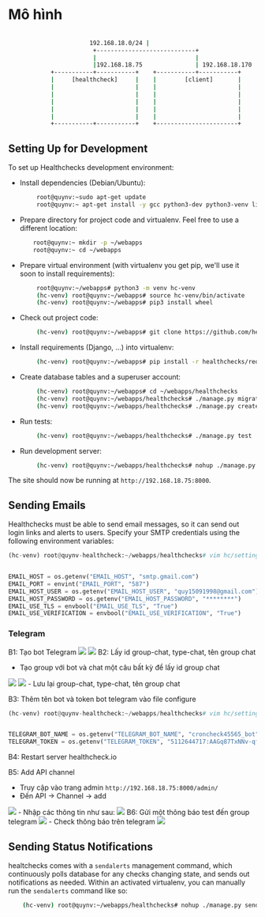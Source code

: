 # Mô hình

```sh
 
                       192.168.18.0/24 |
                        +----------------------------+
                        |                            |                                                     
                        |192.168.18.75               | 192.168.18.170                   
            +-----------+-----------+    +-----------+-----------+    
            |     [healthcheck]     |    |        [client]       |     
            |                       |    |                       |  
            |                       |    |                       |  
            |                       |    |                       |    
            |                       |    |                       |    
            |                       |    |                       |    
            +-----------+-----------+    +-----------------------+      
```

## Setting Up for Development

To set up Healthchecks development environment:

* Install dependencies (Debian/Ubuntu):
```sh
        root@quynv:~sudo apt-get update
        root@quynv:~ apt-get install -y gcc python3-dev python3-venv libpq-dev
```
* Prepare directory for project code and virtualenv. Feel free to use a
  different location:
```sh
       root@quynv:~ mkdir -p ~/webapps
       root@quynv:~ cd ~/webapps
```
* Prepare virtual environment
  (with virtualenv you get pip, we'll use it soon to install requirements):
```sh
        root@quynv:~/webapps# python3 -m venv hc-venv
        (hc-venv) root@quynv:~/webapps# source hc-venv/bin/activate
        (hc-venv) root@quynv:~/webapps# pip3 install wheel
```
* Check out project code:
```sh
        (hc-venv) root@quynv:~/webapps# git clone https://github.com/healthchecks/healthchecks.git
```
* Install requirements (Django, ...) into virtualenv:
```sh
        (hc-venv) root@quynv:~/webapps# pip install -r healthchecks/requirements.txt
```

* Create database tables and a superuser account:
```sh
        (hc-venv) root@quynv:~/webapps# cd ~/webapps/healthchecks
        (hc-venv) root@quynv:~/webapps/healthchecks# ./manage.py migrate
        (hc-venv) root@quynv:~/webapps/healthchecks# ./manage.py createsuperuser
```
 
* Run tests:
```sh
        (hc-venv) root@quynv:~/webapps/healthchecks# ./manage.py test
```
* Run development server:
```sh
        (hc-venv) root@quynv:~/webapps/healthchecks# nohup ./manage.py runserver 192.168.18.75:8000 &
```
The site should now be running at `http://192.168.18.75:8000`.



## Sending Emails

Healthchecks must be able to send email messages, so it can send out login
links and alerts to users. Specify your SMTP credentials using the following
environment variables:

```python
(hc-venv) root@quynv-healthcheck:~/webapps/healthchecks# vim hc/settings.py


EMAIL_HOST = os.getenv("EMAIL_HOST", "smtp.gmail.com")
EMAIL_PORT = envint("EMAIL_PORT", "587")
EMAIL_HOST_USER = os.getenv("EMAIL_HOST_USER", "quy15091998@gmail.com")
EMAIL_HOST_PASSWORD = os.getenv("EMAIL_HOST_PASSWORD", "********")
EMAIL_USE_TLS = envbool("EMAIL_USE_TLS", "True")
EMAIL_USE_VERIFICATION = envbool("EMAIL_USE_VERIFICATION", "True")
```
### Telegram

B1: Tạo bot Telegram
<img src="https://git.paas.vn/quynv/healthcheck.io/-/blob/main/images/01.png" />
<img src="https://git.paas.vn/quynv/healthcheck.io/-/blob/main/images/02.png" />
B2: Lấy id group-chat, type-chat, tên group chat 
- Tạo group với bot và chat một câu bất kỳ để lấy id group chat
<img src="https://git.paas.vn/quynv/healthcheck.io/-/blob/main/images/04.png" />

<img src="https://git.paas.vn/quynv/healthcheck.io/-/blob/main/images/05.png" />
- Lưu lại group-chat, type-chat, tên group chat

B3: Thêm tên bot và token bot telegram vào file configure

```python
(hc-venv) root@quynv-healthcheck:~/webapps/healthchecks# vim hc/settings.py


TELEGRAM_BOT_NAME = os.getenv("TELEGRAM_BOT_NAME", "croncheck45565_bot")
TELEGRAM_TOKEN = os.getenv("TELEGRAM_TOKEN", "5112644717:AAGq87TxNNv-qfXF8-aIkBmBAXRl-TCOfzA")
```
B4: Restart server healthcheck.io


B5: Add API channel
 - Truy cập vào trang admin `http://192.168.18.75:8000/admin/`
 - Đến  API -> Channel -> add
 <img src="https://git.paas.vn/quynv/healthcheck.io/-/blob/main/images/06.png" />
 - Nhập các thông tin như sau:
<img src="https://git.paas.vn/quynv/healthcheck.io/-/blob/main/images/07.png" />
B6: Gửi một thông báo test đến group telegram
<img src="https://git.paas.vn/quynv/healthcheck.io/-/blob/main/images/08.png" />
- Check thông báo trên telegram
<img src="https://git.paas.vn/quynv/healthcheck.io/-/blob/main/images/09.png" />

## Sending Status Notifications

healtchecks comes with a `sendalerts` management command, which continuously
polls database for any checks changing state, and sends out notifications as
needed. Within an activated virtualenv, you can manually run
the `sendalerts` command like so:
```sh
    (hc-venv) root@quynv:~/webapps/healthchecks# nohup ./manage.py sendalerts &
```

